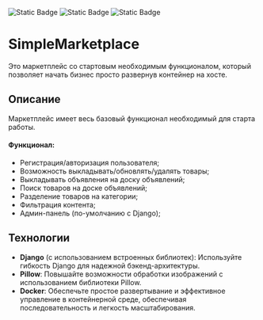 ![Static Badge](https://img.shields.io/badge/django%20-%20v5%20-%20green?style=for-the-badge&logo=django&color=darkgreen)
![Static Badge](https://img.shields.io/badge/PILLOW%20-%2010.1.0%20-%20green?style=for-the-badge&logo=pillow&color=darkgreen)
![Static Badge](https://img.shields.io/badge/DOCKER%20-%20%20-%20green?style=for-the-badge&logo=Docker&color=darkgreen)


# SimpleMarketplace


Это маркетплейс со стартовым необходимым функционалом, который позволяет начать бизнес просто развернув контейнер на хосте.


## Описание

Маркетплейс имеет весь базовый функционал необходимый для старта работы. 
#### Функционал:
- Регистрация/авторизация пользователя;
- Возможность выкладывать/обновлять/удалять товары;
- Выкладывать объявления на доску объявлений;
- Поиск товаров на доске объявлений;
- Разделение товаров на категории;
- Фильтрация контента;
- Админ-панель (по-умолчанию с Django);

## Технологии

- **Django** (с использованием встроенных библиотек): Используйте гибкость Django для надежной бэкенд-архитектуры. 
- **Pillow**: Повышайте возможности обработки изображений с использованием библиотеки Pillow.
- **Docker**: Обеспечьте простое развертывание и эффективное управление в контейнерной среде, обеспечивая последовательность и легкость масштабирования.
